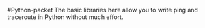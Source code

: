 #Python-packet
The basic libraries here allow you to write ping and traceroute in Python without much effort.
